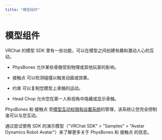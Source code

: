 ```yaml
---
title: "模型组件"
---
```


# 模型组件

VRChat 的模型 SDK 里有一些功能，可以在模型之间创建有趣和激动人心的互动。

- PhysBones 允许某些骨骼受到物理或其他玩家的影响。

- 接触点 可以检测碰撞以触发动画或效果。

- 约束 可以复制您模型上骨骼的运动。

- Head Chop 允许您在第一人称视角中隐藏或显示骨骼。

PhysBones 和 接触点 受[模型互动权限和设置系统](docs.vrchat.com/docs/permissions-and-settings)的管理，该系统让您完全控制谁可以与您互动。

通过尝试使用 SDK 的演示模型（"VRChat SDK" > "Samples" > "Avatar Dynamics Robot Avatar"）来了解更多关于 PhysBones 和 接触点 的信息。